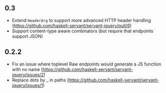 0.3
---
* Extend `HeaderArg` to support more advanced HTTP header handling (https://github.com/haskell-servant/servant-jquery/pull/6)
* Support content-type aware combinators (but require that endpoints support JSON)

0.2.2
-----

* Fix an issue where toplevel Raw endpoints would generate a JS function with no name (https://github.com/haskell-servant/servant-jquery/issues/2)
* Replace dots by _ in paths (https://github.com/haskell-servant/servant-jquery/issues/1)
